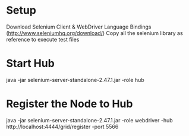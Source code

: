Setup
=====
Download Selenium Client & WebDriver Language Bindings (http://www.seleniumhq.org/download/)
Copy all the selenium library as reference to execute test files

Start Hub
=========
java -jar selenium-server-standalone-2.47.1.jar -role hub

Register the Node to Hub
=========================
java -jar selenium-server-standalone-2.47.1.jar -role webdriver -hub http://localhost:4444/grid/register -port 5566
